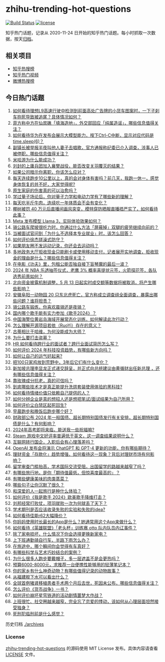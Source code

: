 # zhihu-trending-hot-questions

[![Build Status](https://github.com/justjavac/zhihu-trending-hot-questions/workflows/ci/badge.svg?branch=master)](https://github.com/justjavac/zhihu-trending-hot-questions/actions)
[![license](https://img.shields.io/github/license/justjavac/zhihu-trending-hot-questions)](https://github.com/justjavac/zhihu-trending-hot-questions/blob/master/LICENSE)

知乎热门话题，记录从 2020-11-24
日开始的知乎热门话题。每小时抓取一次数据，按天[归档](./archives)。

## 相关项目

- [知乎热搜榜](https://github.com/justjavac/zhihu-trending-top-search)
- [知乎热门视频](https://github.com/justjavac/zhihu-trending-hot-video)
- [微博热搜榜](https://github.com/justjavac/weibo-trending-hot-search)

## 今日热门话题

<!-- BEGIN -->
<!-- 最后更新时间 Tue May 14 2024 06:11:29 GMT+0800 (China Standard Time) -->

1. [如何看待理想L9高速行驶中检测到前面高处广告牌的小货车图案时，一下子刹车抱死导致被追尾？具体情况如何？](https://www.zhihu.com/question/655443484)
1. [菲方称中方在仙宾礁「填海造地」，外交部回应「纯属造谣」，哪些信息值得关注？](https://www.zhihu.com/question/655882632)
1. [如何看待华为在发布会展示大模型能力，按下Ctrl-C中断，显示对应代码是time.sleep(6)？](https://www.zhihu.com/question/655565411)
1. [副镇长被举报半夜叫他人妻子去唱歌，官方通报称纪委已介入调查，涉事人已被停职，哪些信息值得关注？](https://www.zhihu.com/question/655881148)
1. [米哈游为什么能成功？](https://www.zhihu.com/question/655276659)
1. [刘封的上庸兵团加入襄樊战役，能否改变关羽覆灭的结果？](https://www.zhihu.com/question/655676093)
1. [如果公司暗示你离职，你该怎么应对？](https://www.zhihu.com/question/655777635)
1. [每天连续跑步10公里以上，真的会对身体有害吗？前几天，我跑一休一，感觉身体恢复的并不好，大家觉得呢?](https://www.zhihu.com/question/655533901)
1. [原生家庭的伤害真的可以治愈吗？](https://www.zhihu.com/question/654160644)
1. [学过量子场论后，你对量子力学和电动力学有了哪些新的理解？](https://www.zhihu.com/question/653825186)
1. [每天吃半斤牛肉，连续吃一年体质会不会有变化？](https://www.zhihu.com/question/64085283)
1. [椰树被罚 40 万元后直播间画风突变，模特穿防晒服直播捂严实了，如何看待此事？](https://www.zhihu.com/question/655841501)
1. [Meta 发布模型 Llama 3，实际体验效果如何？](https://www.zhihu.com/question/653373790)
1. [骑公路车爬坡很吃力时，你通过什么方法「屏蔽掉」双腿的疲劳继续向前的？](https://www.zhihu.com/question/653135064)
1. [当被面试官问到「为什么不选择本专业就业」时，该怎么回答？](https://www.zhihu.com/question/593749953)
1. [如何评价徐杰搓澡式防守？](https://www.zhihu.com/question/655505356)
1. [如果朋友圈不发运动记录，你还会去运动吗？](https://www.zhihu.com/question/653134826)
1. [多地政务大厅拒收现金只能刷卡或使用移动支付，记者展开实地调查，拒收现金的理由是什么？哪些信息值得关注？](https://www.zhihu.com/question/655877042)
1. [在电影《功夫》里，包租公能否独自接下盲琴魔的最后一波？](https://www.zhihu.com/question/457665962)
1. [2024 年 NBA 乐透抽签仪式，老鹰 3% 概率喜提状元签，火箭探花签，各队选秀前景如何？](https://www.zhihu.com/question/655838262)
1. [北向资金披露机制调整，5 月 13 日起实时成交额等数据将被取消，将产生哪些影响？](https://www.zhihu.com/question/655849122)
1. [安徽阜阳一动物园 20 只东北虎死亡，官方称成立调查组全面调查，暴露出哪些问题？谁将担责？](https://www.zhihu.com/question/655846164)
1. [骑公路车锻炼，你喜欢晨骑还是夜骑？](https://www.zhihu.com/question/653134630)
1. [国内哪个歌手能有实力参加《歌手2024》？](https://www.zhihu.com/question/655676132)
1. [中国海警位黄岩岛海域开展常态化训练，如何解读此次行动？](https://www.zhihu.com/question/655869877)
1. [怎么理解开源项目若依（RuoYi）存在的意义？](https://www.zhihu.com/question/611910819)
1. [古蒂相比于哈维，为何没能成为大师？](https://www.zhihu.com/question/324379495)
1. [为什么要打击盗墓？](https://www.zhihu.com/question/655814393)
1. [HR 如何看待跨行业的面试者？跨行业面试简历怎么写？](https://www.zhihu.com/question/652111159)
1. [如何评价 2024 年科技投资趋势，有哪些新方向吗？](https://www.zhihu.com/question/655559279)
1. [如何让自己的运气好起来?](https://www.zhihu.com/question/646353836)
1. [把100只家鸡放到荒野中，3年后它们有什么变化？](https://www.zhihu.com/question/434124471)
1. [新加坡总理李显龙正式递交辞呈，并正式向总统建议由黄循财出任新总理 ，还有哪些信息值得关注？](https://www.zhihu.com/question/655888313)
1. [靠玫瑰成分抗老，真的可信吗？](https://www.zhihu.com/question/574763161)
1. [到底哪些技术才是真正能提升洗烘套装使用体验的黑科技?](https://www.zhihu.com/question/655849725)
1. [如何看待情绪价值只依赖自己提供的人？](https://www.zhihu.com/question/655810315)
1. [如何分辨企业是真的想招人还是想把笔试/面试结果为自己所用？](https://www.zhihu.com/question/652073853)
1. [如何评价尘白禁区起死回生?](https://www.zhihu.com/question/655794994)
1. [早晨跑步和晚饭后跑步哪个好？](https://www.zhihu.com/question/655132983)
1. [财政部公布 2024 年一般国债、超长期特别国债发行有关安排，超长期特别国债是什么？有何影响？](https://www.zhihu.com/question/655873570)
1. [2024年高考即将来临，能送我一些祝福嘛?](https://www.zhihu.com/question/651407043)
1. [Steam 游戏中文好评率普遍低于英文，这一调查结果说明什么？](https://www.zhihu.com/question/654695098)
1. [互联网转行国企，入职后会有心理落差吗？](https://www.zhihu.com/question/652238188)
1. [OpenAI 发布会将演示 ChatGPT 和 GPT-4 更新的功能，你有哪些期待？](https://www.zhihu.com/question/655886204)
1. [理财资金「存款化」趋势增强，如何看待这一现象？背后对理财市场有何影响？](https://www.zhihu.com/question/655845332)
1. [留学审查门槛抬高，学术国际交流受阻，出国留学的路越来越窄了吗？](https://www.zhihu.com/question/655551713)
1. [有哪些旅行地，是你「期待值最低，但惊喜度最高的」？](https://www.zhihu.com/question/655140390)
1. [有哪些健康美味的肉类蒸菜？](https://www.zhihu.com/question/652804446)
1. [哪些句子让你沉默了很久？](https://www.zhihu.com/question/655809592)
1. [和深爱的人一起旅行是种什么体验？](https://www.zhihu.com/question/655338213)
1. [如何评价《我是歌手 2024》欧美歌手降维打击？](https://www.zhihu.com/question/655720310)
1. [刘邦经常打败仗，项羽就败一次为何就丢了天下？](https://www.zhihu.com/question/499834208)
1. [学术期刊是否应该收录失败的实验和失败的idea?](https://www.zhihu.com/question/655755843)
1. [如何看待佳能r62大幅降价？](https://www.zhihu.com/question/655757996)
1. [你妈妈使用时长最长的App是什么？她通常用这个App来做什么？](https://www.zhihu.com/question/652493947)
1. [如何看待《英雄联盟》「老头杯」训练赛 otto 队内队员内讧事件？](https://www.zhihu.com/question/655808809)
1. [除了家电损坏，什么情况下你会选择更换新家电？](https://www.zhihu.com/question/653253981)
1. [上下班通勤骑自行车，半路下雨怎么办？](https://www.zhihu.com/question/655449072)
1. [在旅途中，哪个瞬间你会觉得有车真好？](https://www.zhihu.com/question/654888777)
1. [有哪些科学与艺术巧妙结合的案例？](https://www.zhihu.com/question/653154423)
1. [为什么很多人跑步要戴帽子，多一层遮盖不是会更热吗？](https://www.zhihu.com/question/653134561)
1. [预算6000-8000元，求推荐一台便携性能够用的轻薄笔记本？](https://www.zhihu.com/question/655323240)
1. [你的家乡有什么神奇动物？有哪些值得记录的动物故事？](https://www.zhihu.com/question/653151442)
1. [从福建舰下水可以看出什么？](https://www.zhihu.com/question/557411988)
1. [全球首例猪肾移植患者手术两个月后去世，死因未公布，哪些信息值得关注？](https://www.zhihu.com/question/655803190)
1. [怎么评价《货币战争》一书？](https://www.zhihu.com/question/21309716)
1. [如何评价崩坏星穹铁道的活动剧情噩梦大作战？](https://www.zhihu.com/question/655699401)
1. [上班很忙、社交圈越来越窄，完全忘了恋爱的悸动，该如何从心理层面坦然接受独身？](https://www.zhihu.com/question/655377129)
1. [死刑犯临刑前是什么感觉？](https://www.zhihu.com/question/24321019)

<!-- END -->

历史归档 [./archives](./archives)

### License

[zhihu-trending-hot-questions](https://github.com/justjavac/zhihu-trending-hot-questions)
的源码使用 MIT License 发布。具体内容请查看 [LICENSE](./LICENSE) 文件。
